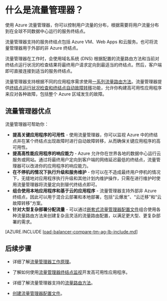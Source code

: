 <properties 
   pageTitle="什么是流量管理器 | Azure"
   description="本文将有助于你了解什么是流量管理器，以及流量管理器是否是适合你应用程序的流量路由选择"
   services="traffic-manager"
   documentationCenter=""
   authors="jtuliani"
   manager="carmonm"
   editor="tysonn" />
<tags
	ms.service="traffic-manager"
	ms.date="06/09/2016"
	wacn.date="07/04/2016"/>

# 什么是流量管理器？

使用 Azure 流量管理器，你可以控制用户流量的分布，根据需要将用户流量分布到在全球不同数据中心运行的服务终结点。

流量管理器支持的服务终结点包括 Azure VM、Web Apps 和云服务。也可将流量管理器用于外部的非 Azure 终结点。

流量管理器在工作时，会使用域名系统 (DNS) 根据配置的流量路由方法和当前对终结点运行状况的检查结果将最终用户请求定向到最适当的终结点。然后，客户端即可直接连接到适当的服务终结点。

流量管理器支持根据不同的应用程序需求使用[一系列流量路由方法](/documentation/articles/traffic-manager-routing-methods)。流量管理器提供[终结点运行状况检查和终结点自动故障转移](/documentation/articles/traffic-manager-monitoring)功能，允许你构建高可用性应用程序来应对各种故障，包括整个 Azure 区域发生的故障。

## 流量管理器优点

流量管理器可帮助你：

- **提高关键应用程序的可用性** - 使用流量管理器，你可以监视 Azure 中的终结点并在某个终结点出现故障时进行自动故障转移，从而确保关键应用程序的高可用性。
- **提高高性能应用程序的响应能力** - Azure 允许你在世界各地的数据中心运行云服务或网站。通过将最终用户定向到客户端的网络延迟最低的终结点，流量管理器可以改进你的应用程序的响应能力。
- **在不停机的情况下执行升级和服务维护** - 你可以在不造成最终用户停机的情况下，无缝地对应用程序执行升级和其他计划内维护操作，只需在进行维护时使用流量管理器将流量定向到替代终结点即可。
- **组合使用本地应用程序和基于云的应用程序** - 流量管理器支持外部非 Azure 终结点，因此可以用于混合云部署和本地部署，包括“云爆发”、“云迁移”和“云故障转移”方案。
- **针对大型复杂部署分配流量** - 可以通过[嵌套式流量管理器配置文件](/documentation/articles/traffic-manager-nested-profiles)组合使用各种流量路由方法来创建复杂且灵活的流量路由配置，以满足更大型、更复杂部署的需求。 

[AZURE.INCLUDE [load-balancer-compare-tm-ag-lb-include.md](../includes/load-balancer-compare-tm-ag-lb-include.md)]

## 后续步骤

- 详细了解[流量管理器工作原理](/documentation/articles/traffic-manager-how-traffic-manager-works)。

- 了解如何使用[流量管理器终结点监视](/documentation/articles/traffic-manager-monitoring)开发高可用性应用程序。

- 详细了解流量管理器支持的[流量路由方法](/documentation/articles/traffic-manager-routing-methods)。

- [创建流量管理器配置文件](/documentation/articles/traffic-manager-manage-profiles)。
 

<!---HONumber=Mooncake_0627_2016-->
